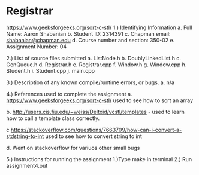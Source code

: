 # Registrar
https://www.geeksforgeeks.org/sort-c-stl/
1.) Identifying Information
  a. Full Name: Aaron Shabanian
  b. Student ID: 2314391
  c. Chapman email: shabanian@chapman.edu
  d. Course number and section: 350-02
  e. Assignment Number: 04

2.) List of source files submitted
  a. ListNode.h
  b. DoublyLinkedList.h
  c. GenQueue.h
  d. Registrar.h
  e. Registrar.cpp
  f. Window.h
  g. Window.cpp
  h. Student.h
  i. Student.cpp
  j. main.cpp

3.) Description of any known compile/runtime errors, or bugs.
  a. n/a

4.) References used to complete the assignment
  a.  https://www.geeksforgeeks.org/sort-c-stl/ used to see how to sort an array

 b. http://users.cis.fiu.edu/~weiss/Deltoid/vcstl/templates - used to learn how to call a template class correctly.

 c https://stackoverflow.com/questions/7663709/how-can-i-convert-a-stdstring-to-int used to see how to convert string to int

 d. Went on stackoverflow for variuos other small bugs

5.) Instructions for running the assignment
  1.)Type make in terminal
  2.) Run assignment4.out
